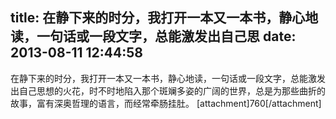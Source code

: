 title: 在静下来的时分，我打开一本又一本书，静心地读，一句话或一段文字，总能激发出自己思
date: 2013-08-11 12:44:58
---

在静下来的时分，我打开一本又一本书，静心地读，一句话或一段文字，总能激发出自己思想的火花，时不时地陷入那个斑斓多姿的广阔的世界，总是为那些曲折的故事，富有深奥哲理的语言，而经常牵肠挂肚。
[attachment]760[/attachment]
